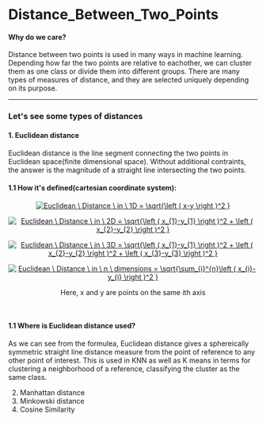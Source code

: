 # Distance_Between_Two_Points

#### Why do we care?

Distance between two points is used in many ways in machine learning. Depending how far the two points are relative to eachother, we can cluster them as one class or divide them into different groups. There are many types of measures of distance, and they are selected uniquely depending on its purpose.
<br>

---

### Let's see some types of distances
#### 1. Euclidean distance
Euclidean distance is the line segment connecting the two points in Euclidean space(finite dimensional space). Without additional contraints, the answer is the magnitude of a straight line intersecting the two points.

#### 1.1 How it's defined(cartesian coordinate system):

<p align="center">
<a href="https://www.codecogs.com/eqnedit.php?latex=Euclidean&space;\&space;Distance&space;\&space;in&space;\&space;1D&space;=&space;\sqrt{\left&space;(&space;x-y&space;\right&space;)^2&space;}" target="_blank"><img src="https://latex.codecogs.com/gif.latex?Euclidean&space;\&space;Distance&space;\&space;in&space;\&space;1D&space;=&space;\sqrt{\left&space;(&space;x-y&space;\right&space;)^2&space;}" title="Euclidean \ Distance \ in \ 1D = \sqrt{\left ( x-y \right )^2 }" /></a>
</p>

<p align="center">
<a href="https://www.codecogs.com/eqnedit.php?latex=Euclidean&space;\&space;Distance&space;\&space;in&space;\&space;2D&space;=&space;\sqrt{\left&space;(&space;x_{1}-y_{1}&space;\right&space;)^2&space;&plus;&space;\left&space;(&space;x_{2}-y_{2}&space;\right&space;)^2&space;}" target="_blank"><img src="https://latex.codecogs.com/gif.latex?Euclidean&space;\&space;Distance&space;\&space;in&space;\&space;2D&space;=&space;\sqrt{\left&space;(&space;x_{1}-y_{1}&space;\right&space;)^2&space;&plus;&space;\left&space;(&space;x_{2}-y_{2}&space;\right&space;)^2&space;}" title="Euclidean \ Distance \ in \ 2D = \sqrt{\left ( x_{1}-y_{1} \right )^2 + \left ( x_{2}-y_{2} \right )^2 }" /></a>
</p>

<p align="center">
<a href="https://www.codecogs.com/eqnedit.php?latex=Euclidean&space;\&space;Distance&space;\&space;in&space;\&space;3D&space;=&space;\sqrt{\left&space;(&space;x_{1}-y_{1}&space;\right&space;)^2&space;&plus;&space;\left&space;(&space;x_{2}-y_{2}&space;\right&space;)^2&space;&plus;&space;\left&space;(&space;x_{3}-y_{3}&space;\right&space;)^2&space;}" target="_blank"><img src="https://latex.codecogs.com/gif.latex?Euclidean&space;\&space;Distance&space;\&space;in&space;\&space;3D&space;=&space;\sqrt{\left&space;(&space;x_{1}-y_{1}&space;\right&space;)^2&space;&plus;&space;\left&space;(&space;x_{2}-y_{2}&space;\right&space;)^2&space;&plus;&space;\left&space;(&space;x_{3}-y_{3}&space;\right&space;)^2&space;}" title="Euclidean \ Distance \ in \ 3D = \sqrt{\left ( x_{1}-y_{1} \right )^2 + \left ( x_{2}-y_{2} \right )^2 + \left ( x_{3}-y_{3} \right )^2 }" /></a>
</p>

<p align="center">
<a href="https://www.codecogs.com/eqnedit.php?latex=Euclidean&space;\&space;Distance&space;\&space;in&space;\&space;n&space;\&space;dimensions&space;=&space;\sqrt{\sum_{i}^{n}\left&space;(&space;x_{i}-y_{i}&space;\right&space;)^2&space;}" target="_blank"><img src="https://latex.codecogs.com/gif.latex?Euclidean&space;\&space;Distance&space;\&space;in&space;\&space;n&space;\&space;dimensions&space;=&space;\sqrt{\sum_{i}^{n}\left&space;(&space;x_{i}-y_{i}&space;\right&space;)^2&space;}" title="Euclidean \ Distance \ in \ n \ dimensions = \sqrt{\sum_{i}^{n}\left ( x_{i}-y_{i} \right )^2 }" /></a>
</p>

<p align="center">
Here, x and y are points on the same ith axis
</p>

<br>

#### 1.1 Where is Euclidean distance used?
As we can see from the formulea, Euclidean distance gives a sphereically symmetric  straight line distance measure from the point of reference to any other point of interest. This is used in KNN as well as K means in terms for clustering a neighborhood of a reference, classifying the cluster as the same class.






2. Manhattan distance 
3. Minkowski  distance
4. Cosine Similarity 

